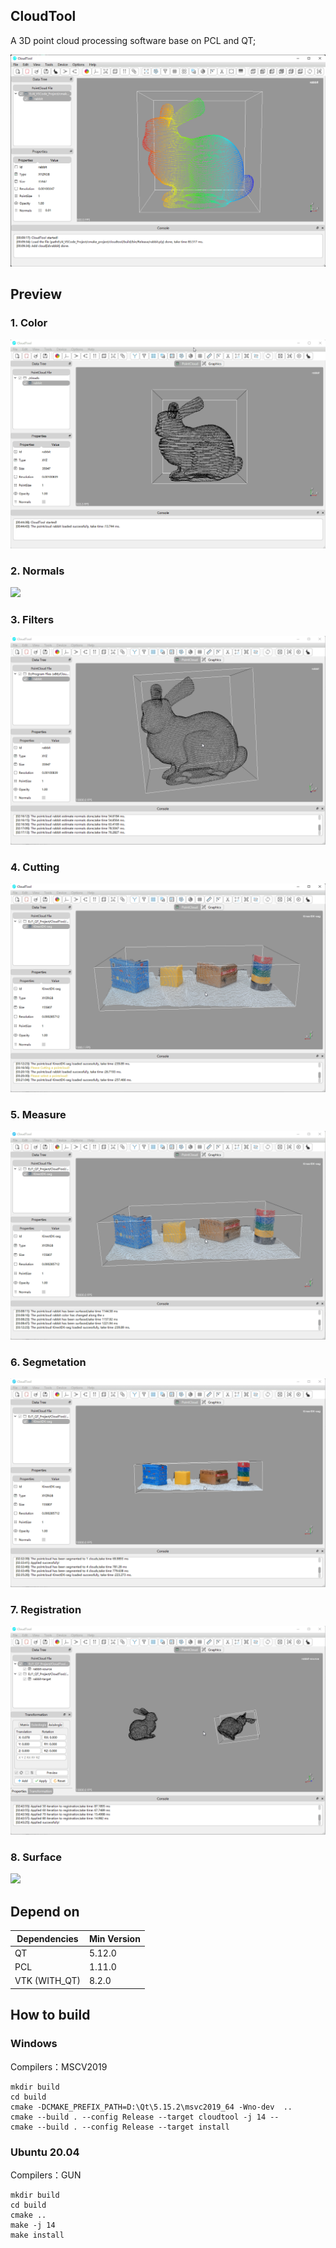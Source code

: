 ## CloudTool
A 3D point cloud processing software base on PCL and QT;

![](images/cloudtool.png)

## Preview

### 1. Color

![](images/color.gif)

### 2. Normals

![](images/normals.gif)

### 3. Filters

![](images/filters.gif)

### 4. Cutting

![](images/cutting.gif)

### 5. Measure

![](images/measure.gif)

### 6. Segmetation

![](images/segmetation.gif)

### 7. Registration

![](images/registration.gif)

### 8. Surface

![](images/surface.gif)

## Depend on
| Dependencies | Min Version |
| ------------ | ------- |
| QT           | 5.12.0  |
| PCL          | 1.11.0  |
| VTK (WITH_QT)          | 8.2.0   |

## How to build
### Windows

Compilers：MSCV2019

```shell
mkdir build
cd build
cmake -DCMAKE_PREFIX_PATH=D:\Qt\5.15.2\msvc2019_64 -Wno-dev  ..
cmake --build . --config Release --target cloudtool -j 14 --
cmake --build . --config Release --target install 
```

### Ubuntu 20.04

Compilers：GUN

```shell
mkdir build
cd build
cmake .. 
make -j 14
make install
```
